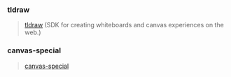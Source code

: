 ### tldraw

> [tldraw](https://github.com/tldraw/tldraw) (SDK for creating whiteboards and canvas experiences on the web.)

### canvas-special

> [canvas-special](https://github.com/bxm0927/canvas-special)
